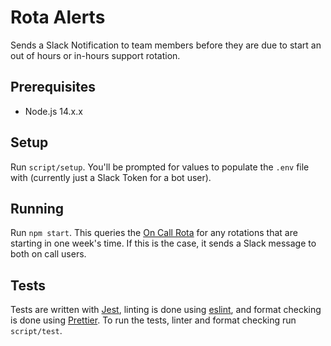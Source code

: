 # Rota Alerts

Sends a Slack Notification to team members before they are due to start an out
of hours or in-hours support rotation.

## Prerequisites

- Node.js 14.x.x

## Setup

Run `script/setup`. You'll be prompted for values to populate the `.env` file
with (currently just a Slack Token for a bot user).

## Running

Run `npm start`. This queries the
[On Call Rota](https://github.com/dxw/patterdale) for any rotations that are
starting in one week's time. If this is the case, it sends a Slack message to
both on call users.

## Tests

Tests are written with [Jest](https://jest.io), linting is done using
[eslint](https://eslint.org/), and format checking is done using
[Prettier](https://prettier.io/). To run the tests, linter and format checking
run `script/test`.
